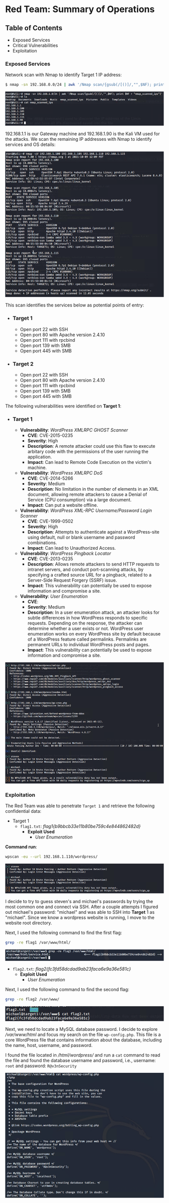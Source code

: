 # Red Team: Summary of Operations

## Table of Contents
- Exposed Services
- Critical Vulnerabilities
- Exploitation

### Exposed Services

Network scan with Nmap to identify Target 1 IP address:

```bash
$ nmap -sn 192.168.0.0/24 | awk '/Nmap scan/{gsub(/[()]/,"",$NF); print $NF > "nmap_scanned_ips"}'
```
![Identify Machines on Local network](https://github.com/Sk3llington/Attacking-Wordpress-Purple-Team/blob/main/images/identified_machines_on_local_network.png)

192.168.1.1 is our Gateway machine and 192.168.1.90 is the Kali VM used for the attacks. We scan the remaining IP addresses with Nmap to identify services and OS details:

![Services and OS details w/ Nmap](https://github.com/Sk3llington/Attacking-Wordpress-Purple-Team/blob/main/images/network_scan_result.png)

This scan identifies the services below as potential points of entry:
- ### **Target 1**
  - Open port 22 with SSH 
  - Open port 80 with Apache version 2.4.10
  - Open port 111 with rpcbind
  - Open port 139 with SMB
  - Open port 445 with SMB


- ### **Target 2**
  - Open port 22 with SSH 
  - Open port 80 with Apache version 2.4.10
  - Open port 111 with rpcbind
  - Open port 139 with SMB
  - Open port 445 with SMB


The following vulnerabilities were identified on **Target 1**:

- ### **Target 1**

  - **Vulnerability**: _WordPress XMLRPC GHOST Scanner_
    - **CVE**: CVE-2015-0235
    - **Severity**: High
    - **Description**: A remote attacker could use this flaw to execute arbitary code with the permissions of the user running the application.
    - **Impact**: Can lead to Remote Code Execution on the victim's machine. 
  - **Vulnerability**: _WordPress XMLRPC DoS_
    - **CVE**: CVE-2014-5266
    - **Severity**: Medium
    - **Description**: No limitation in the number of elements in an XML document, allowing remote attackers to cause a Denial of Service (CPU consumption) via a large document.
    - **Impact**: Can put a website offline.
  - **Vulnerability**: _WordPress XML-RPC Username/Password Login Scanner_
    - **CVE**: CVE-1999-0502
    - **Severity**: High
    - **Description**: Attempts to authenticate against a WordPress-site using default, null or blank username and password combinations.
    - **Impact**: Can lead to Unauthorized Access.
  - **Vulnerability**: _WordPress Pingback Locator_
    - **CVE**: CVE-2013-0235
    - **Description**: Allows remote attackers to send HTTP requests to intranet servers, and conduct port-scanning attacks, by specifying a crafted source URL for a pingback, related to a Server-Side Request Forgery (SSRF) issue.
    - **Impact**: This vulnerability can potentially be used to expose information and compromise a site.
  - **Vulnerability**: _User Enumeration_
    - **CVE**: 
    - **Severity**: Medium
    - **Description**: In a user enumeration attack, an attacker looks for subtle differences in how WordPress responds to specific requests. Depending on the response, the attacker can determine whether a user exists or not. WordPress user enumeration works on every WordPress site by default because of a WordPress feature called permalinks. Permalinks are permanent URLs to individual WordPress posts and pages.
    - **Impact**: This vulnerability can potentially be used to expose information and compromise a site.

![WPscan results](https://github.com/Sk3llington/Attacking-Wordpress-Purple-Team/blob/main/images/wp_scan_result.png)


### Exploitation


The Red Team was able to penetrate `Target 1` and retrieve the following confidential data:
- Target 1
  - `flag1.txt`: _flag1{b9bbcb33e11b80be759c4e844862482d}_
    - **Exploit Used**
      - _User Enumeration_

**Command run**:

```bash
wpscan -eu --url 192.168.1.110/wordpress/
```

![WPscan users result](https://github.com/Sk3llington/Attacking-Wordpress-Purple-Team/blob/main/images/wp_scan_users_result.png)

I decide to try to guess steven's and michael's passwords by trying the most common one and connect via SSH. After a couple attempts I figured out michael's password: "michael" and was able to SSH into **Target** 1 as "michael". Since we know a wordpress website is running, I move to the website root directory.

Next, I used the following command to find the first flag:

```bash
grep -re flag1 /var/www/html/
```

![Flag 1](https://github.com/Sk3llington/Attacking-Wordpress-Purple-Team/blob/main/images/finding_flag_1.png)


  - `flag2.txt`: _flag2{fc3fd58dcdad9ab23faca6e9a36e581c}_
      - **Exploit Used**
        - _User Enumeration_
    
Next, I used the following command to find the second flag:

```bash
grep -re flag2 /var/www/
```

![Flag 2](https://github.com/Sk3llington/Attacking-Wordpress-Purple-Team/blob/main/images/finding_flag_2.png)

Next, we need to locate a MySQL database password. I decide to explore _/var/www/html_ and focus my search on the file `wp-config.php`. This file is a core WordPress file that contains information about the database, including the name, host, username, and password.

I found the file located in _/html/wordpress/_ and run a `cat` command to read the file and found the database username and password, i.e., username: `root` and password: `R@v3nSecurity`

![MySQL database password](https://github.com/Sk3llington/Attacking-Wordpress-Purple-Team/blob/main/images/MySQL_database_password.png)


